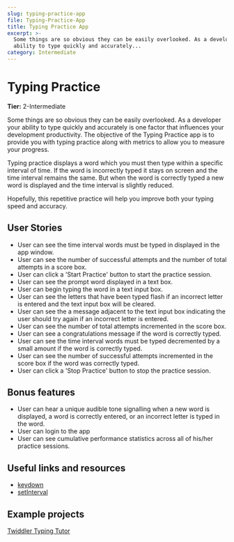 ```yaml
---
slug: typing-practice-app
file: Typing-Practice-App
title: Typing Practice App
excerpt: >-
  Some things are so obvious they can be easily overlooked. As a developer your
  ability to type quickly and accurately...
category: Intermediate
---
```

# Typing Practice

**Tier:** 2-Intermediate

Some things are so obvious they can be easily overlooked. As a developer 
your ability to type quickly and accurately is one factor that influences 
your development productivity. The objective of the Typing Practice app is
to provide you with typing practice along with metrics to allow you to
measure your progress.

Typing practice displays a word which you must then type within a specific
interval of time. If the word is incorrectly typed it stays on
screen and the time interval remains the same. But when the word is correctly 
typed a new word is displayed and the time interval is slightly reduced.

Hopefully, this repetitive practice will help you improve both your typing
speed and accuracy.

## User Stories

* User can see the time interval words must be typed in displayed in 
the app window.
* User can see the number of successful attempts and the number of total
attempts in a score box.
* User can click a 'Start Practice' button to start the practice session.
* User can see the prompt word displayed in a text box.
* User can begin typing the word in a text input box.
* User can see the letters that have been typed flash if an incorrect
letter is entered and the text input box will be cleared.
* User can see the a message adjacent to the text input box indicating
the user should try again if an incorrect letter is entered.
* User can see the number of total attempts incremented in the score box.
* User can see a congratulations message if the word is correctly typed.
* User can see the time interval words must be typed decremented by a
small amount if the word is correctly typed.
* User can see the number of successful attempts incremented in the score
box if the word was correctly typed.
* User can click a 'Stop Practice' button to stop the practice session.

## Bonus features

* User can hear a unique audible tone signalling when a new word is 
displayed, a word is correctly entered, or an incorrect letter is typed in
the word.
* User can login to the app
* User can see cumulative performance statistics across all of his/her
practice sessions.

## Useful links and resources

- [keydown](https://developer.mozilla.org/en-US/docs/Web/Events/keydown)
- [setInterval](https://developer.mozilla.org/en-US/docs/Web/API/WindowOrWorkerGlobalScope/setInterval)

## Example projects

[Twiddler Typing Tutor](http://twiddler.tekgear.com/tutor/twiddler.html)
